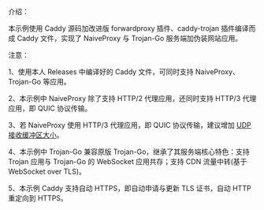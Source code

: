 介绍：

本示例使用 Caddy 源码加改进版 forwardproxy 插件、caddy-trojan 插件编译而成 Caddy 文件，实现了 NaiveProxy 与 Trojan-Go 服务端加伪装网站应用。

注意：

1、使用本人 Releases 中编译好的 Caddy 文件，可同时支持 NaiveProxy、Trojan-Go 等应用。

2、本示例中 NaiveProxy 除了支持 HTTP/2 代理应用，还同时支持 HTTP/3 代理应用，即 QUIC 协议传输。

3、若 NaiveProxy 使用 HTTP/3 代理应用，即 QUIC 协议传输，建议增加 [UDP 接收缓冲区大小](https://github.com/lucas-clemente/quic-go/wiki/UDP-Receive-Buffer-Size)。

4、本示例中 Trojan-Go 兼容原版 Trojan-Go，继承了其服务端核心特色：支持 Trojan 应用与 Trojan-Go 的 WebSocket 应用共存；支持 CDN 流量中转(基于 WebSocket over TLS)。

5、本示例 Caddy 支持自动 HTTPS，即自动申请与更新 TLS 证书，自动 HTTP 重定向到 HTTPS。
